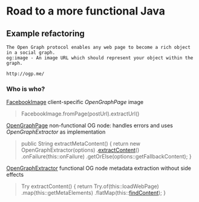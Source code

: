 # Road to a more functional Java
## Example refactoring

```
The Open Graph protocol enables any web page to become a rich object in a social graph.
og:image - An image URL which should represent your object within the graph.

http://ogp.me/
```

### Who is who?

[FacebookImage](FacebookImage.java)
client-specific *OpenGraphPage* image
> FacebookImage.fromPage(postUrl).extractUrl()

[OpenGraphPage](OpenGraphPage.java) 
non-functional OG node: handles errors and uses *OpenGraphExtractor* as implementation
> public String extractMetaContent() {
>     return new OpenGraphExtractor(options)
>         .[extractContent](OpenGraphExtractor.java)()
>         .onFailure(this::onFailure)
>         .getOrElse(options::getFallbackContent);
> }

[OpenGraphExtractor](OpenGraphExtractor.java) 
functional OG node metadata extraction without side effects
> Try<String> extractContent() {
>     return Try.of(this::loadWebPage)
>         .map(this::getMetaElements)
>         .flatMap(this::[findContent](OpenGraphExtractor.java));
> }
